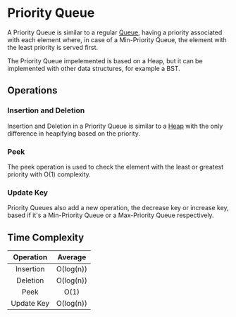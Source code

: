 # Priority Queue

A Priority Queue is similar to a regular [Queue](TODO), having a priority
associated with each element where, in case of a Min-Priority Queue, the
element with the least priority is served first.

The Priority Queue impelemented is based on a Heap, but it can be implemented
with other data structures, for example a BST.

## Operations

### Insertion and Deletion

Insertion and Deletion in a Priority Queue is similar to a [Heap](/heap/README.md)
with the only difference in heapifying based on the priority.

### Peek

The peek operation is used to check the element with the least or greatest priority
with O(1) complexity.

### Update Key

Priority Queues also add a new operation, the decrease key or increase key,
based if it's a Min-Priority Queue or a Max-Priority Queue respectively.

## Time Complexity

|  Operation  |   Average   |
|:-----------:|:-----------:|
| Insertion   | O(log(n))   |
| Deletion    | O(log(n))   |
| Peek        | O(1)        |
| Update Key  | O(log(n))   |
